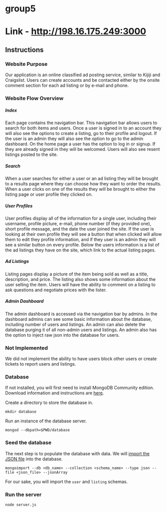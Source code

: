 # group5
# Link - http://198.16.175.249:3000


## Instructions
### Website Purpose
Our application is an online classified ad posting service, similar to Kijiji and Craigslist. Users can create accounts and be contacted either by the onsite comment section for each ad listing or by e-mail and phone.
### Website Flow Overview
##### Index 
Each page contains the navigation bar. This navigation bar allows users to search for both items and users. Once a user is signed in to an account they will also see the options to create a listing, go to their profile and logout. If the user is an admin they will also see the option to go to the admin dashboard.
On the home page a user has the option to log in or signup. If they are already signed in they will be welcomed. Users will also see resent listings posted to the site.
##### Search
When a user searches for either a user or an ad listing they will be brought to a results page where they can choose how they want to order the results. When a user clicks on one of the results they will be brought to either the listing page or user profile they clicked on.
##### User Profiles
User profiles display all of the information for a single user, including their username, profile picture, e-mail, phone number (if they provided one), short profile message, and the date the user joined the site. If the user is looking at their own profile they will see a button that when clicked will allow them to edit they profile information, and if they user is an admin they will see a similar button on every profile. Below the users information is a list of the ad listings they have on the site, which link to the actual listing pages.
##### Ad Listings
Listing pages display a picture of the item being sold as well as a title, description, and price. The listing also shows some information about the user selling the item. Users will have the ability to comment on a listing to ask questions and negotiate prices with the lister.
##### Admin Dashboard
The admin dashboard is accessed via the navigation bar by admins. In the dashboard admins can see some basic information about the database, including number of users and listings.  An admin can also delete the database purging it of all non-admin users and listings. An admin also has the option to inject raw json into the database for users.

### Not Implemented
We did not implement the ability to have users block other users or create tickets to report users and listings.

### Database

If not installed, you will first need to install MongoDB Community edition.  Download information and instructions are [here](https://docs.mongodb.com/manual/installation/?jmp=footer).

Create a directory to store the database in.

```
mkdir database
```

Run an instance of the database server.

```
mongod --dbpath=$PWD/database
```

### Seed the database

The next step is to populate the database with data.  We will [import the JSON file](https://www.zaiste.net/2012/08/importing_json_into_mongodb/) into the database.

```
mongoimport --db <db_name> --collection <schema_name> --type json --file <json_file> --jsonArray
```

For our sake, you will import the `user` and `listing` schemas.

### Run the server

```node server.js```
